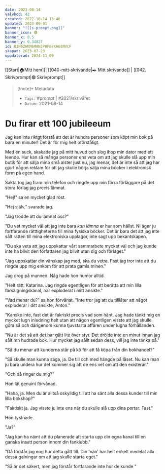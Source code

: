 ```yaml
---
date: 2021-08-14
valvkod: 42
created: 2022-10-14 13:40
updated: 2023-09-01
banner: "![[s-prompt.png]]"
banner_icon: 🟢
banner_x: 0.5
banner_y: 0.34827
id: 01H6ZWKM6MANJP0FB7KH68NVCF
skapad: 2023-07-23
uppdaterad: 2024-11-09
---
```

[[Start|🏠Mitt hem]]| [[040-mitt-skrivande|✒️ Mitt skrivande]] | [[042. Skrivprompt|🟢 Skrivprompt]]
> [!note]+ Metadata
> * `Tags:`  #prompt | #2021/skrivåret 
> * `Datum:`  2021-08-14

# Du firar ett 100 jubileeum

Jag kan inte riktgt förstå att det är hundra personer som köpt min bok på bara en minuter! Det är för mig helt oförståligt.

Med en suck, skakade jag på mitt huvud och slog ihop min dator med ett leende. Hur kan så många personer ens veta om att jag skulle slå upp min butik för att sälja mina små alster just nu, jag menar, det är inte så att jag har gjort någon reklam för att jag skulle börja sälja mina böcker i elektronisk form på egen hand.

Sakta tog jag fram min telefon och ringde upp min förra förläggare på det stora förlag jag precis lämnat.

"Hej!" sa en mycket glad röst.

"Hej själv," svarade jag.

"Jag trodde att du lämnat oss?"

"Du vet mycket väl att jag inte bara *kan lämna* er hur som hällst. Ni äger ju fortfarande rätttigheterna till mina fysiska böcker. Det är bara det att jag inte sålt rätten till mina elektroniska upplagor, inte sagt upp bekantskapen.

"Du ska veta att jag uppskattar vårt sammarbete mycket väl och jag kunde inte ha blivit den författaren jag blivit utan dig och förlaget."

"Jag uppskattar din vänskap jag med, ska du vetra. Fast jag tror inte att du ringde upp mig enkom för att prata gamla minen."

Jag drog på munnen. Någ hade hon humor alltid. 

"Helt rätt, Katarina. Jag ringde egentligen för att berätta att min lilla försälgningskanal, har exploderat i mitt ansikte."

"Vad menar du?" sa hon förvånat. "Inte tror jag att du tilllåter att något exploderar i ditt ansikte, Anton."

"Kanske inte, fast det är fakriskt precis vad som hänt. Jag hade tänkt mig en mycket lugn inledning helt utan att någon egentligen visste att jag skulle göra så och därigenom kunna tjuvstarta affären under lugna förhållanden.

"Nu är det så att det har gått lite över styr. Det dröjde inte en minut innan jag sålt mn hudrade bok. Hur mycket jag sållt sedan dess, vill jag inte tänka på."

"Så du menar att kunderna står på kö för att få köpa från din bokhandel?"

"Så skulle man kunna säga, ja. De till och med hängde på låset. Nu kan man ju bara undera hur det kommer sig att de ens vet om att den existerar."

"Och då ringer du mig?" 

Hon lät genuint förvånad.

"Haha, ja. Men du är alltså oskylldig till att ha sänt alla dessa kunder till min lilla bokshop?"

"Faktiskt ja. Jag visste ju inte ens när du skulle slå upp dina portar. Fast."

Hon tystnade.

"Ja?"

"Jag kan ha nämt att du planerade att starta upp din egna kanal till en ganska insatt person innom din fanklubb."

"Då förstår jag nog hur detta gått till. Din 'vän' har helt enkelt medelat alla dessa galningar om att jag skulle starta eget."

"Så är det säkert, men jag förstår fortfarande inte hur de kunde "